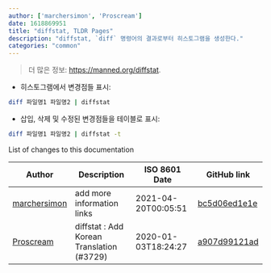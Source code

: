 ```yaml
---
author: ['marchersimon', 'Proscream']
date: 1618869951
title: "diffstat, TLDR Pages"
description: "diffstat, `diff` 명령어의 결과로부터 히스토그램을 생성한다."
categories: "common"
---
```

> 더 많은 정보: <https://manned.org/diffstat>.

- 히스토그램에서 변경점들 표시:

```bash
diff 파일명1 파일명2 | diffstat
```

- 삽입, 삭제 및 수정된 변경점들을 테이블로 표시:

```bash
diff 파일명1 파일명2 | diffstat -t
```
List of changes to this documentation


Author | Description | ISO 8601 Date | GitHub link
------|-----|-----|-----
[marchersimon](mailto:marchersimon@zohomail.eu) | add more information links | 2021-04-20T00:05:51 | [bc5d06ed1e1e](https://github.com/tldr-pages/tldr/commit/bc5d06ed1e1e112cfb368a38ae5918ef124cdc22)
[Proscream](mailto:proscream@naver.com) | diffstat : Add Korean Translation (#3729) | 2020-01-03T18:24:27 | [a907d99121ad](https://github.com/tldr-pages/tldr/commit/a907d99121ad07193aabd065aa81419e71383177)

